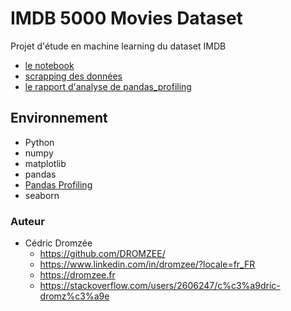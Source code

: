 # IMDB 5000 Movies Dataset

Projet d'étude en machine learning du dataset IMDB

* [le notebook](imdb_5000_Movie_Dataset.ipynb)
* [scrapping des données](scrapping.ipynb)
* [le rapport d'analyse de pandas_profiling](report/report.html)

## Environnement

* Python
* numpy
* matplotlib
* pandas
* [Pandas Profiling](https://github.com/pandas-profiling/pandas-profiling)
* seaborn

### Auteur

* Cédric Dromzée
    * https://github.com/DROMZEE/
    * https://www.linkedin.com/in/dromzee/?locale=fr_FR
    * https://dromzee.fr
    * https://stackoverflow.com/users/2606247/c%c3%a9dric-dromz%c3%a9e